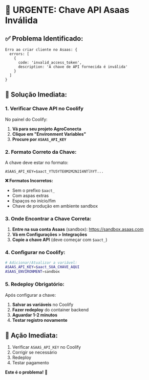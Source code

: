 # 🚨 URGENTE: Chave API Asaas Inválida

## ✅ Problema Identificado:
```
Erro ao criar cliente no Asaas: {
  errors: [
    {
      code: 'invalid_access_token',
      description: 'A chave de API fornecida é inválida'
    }
  ]
}
```

## 🔧 Solução Imediata:

### 1. **Verificar Chave API no Coolify**

No painel do Coolify:
1. **Vá para seu projeto AgroConecta**
2. **Clique em "Environment Variables"**
3. **Procure por `ASAAS_API_KEY`**

### 2. **Formato Correto da Chave:**

A chave deve estar no formato:
```
ASAAS_API_KEY=$aact_YTU5YTE0M2M2N2I4NTlhYT...
```

**❌ Formatos Incorretos:**
- Sem o prefixo `$aact_`
- Com aspas extras
- Espaços no início/fim
- Chave de produção em ambiente sandbox

### 3. **Onde Encontrar a Chave Correta:**

1. **Entre na sua conta Asaas** (sandbox): https://sandbox.asaas.com
2. **Vá em Configurações > Integrações**
3. **Copie a chave API** (deve começar com `$aact_`)

### 4. **Configurar no Coolify:**

```bash
# Adicionar/Atualizar a variável:
ASAAS_API_KEY=$aact_SUA_CHAVE_AQUI
ASAAS_ENVIRONMENT=sandbox
```

### 5. **Redeploy Obrigatório:**

Após configurar a chave:
1. **Salvar as variáveis** no Coolify
2. **Fazer redeploy** do container backend
3. **Aguardar 1-2 minutos**
4. **Testar registro novamente**

## 🎯 Ação Imediata:
1. Verificar `ASAAS_API_KEY` no Coolify
2. Corrigir se necessário  
3. Redeploy
4. Testar pagamento

**Este é o problema!** 🚀
